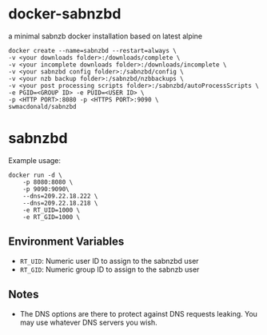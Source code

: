 # docker-sabnzbd
a minimal sabnzb docker installation based on latest alpine 


```
docker create --name=sabnzbd --restart=always \
-v <your downloads folder>:/downloads/complete \
-v <your incomplete downloads folder>:/downloads/incomplete \
-v <your sabnzbd config folder>:/sabnzbd/config \
-v <your nzb backup folder>:/sabnzbd/nzbbackups \
-v <your post processing scripts folder>:/sabnzbd/autoProcessScripts \
-e PGID=<GROUP ID> -e PUID=<USER ID> \
-p <HTTP PORT>:8080 -p <HTTPS PORT>:9090 \
swmacdonald/sabnzbd
```


sabnzbd
===================================

Example usage:

    docker run -d \
        -p 8080:8080 \
        -p 9090:9090\
        --dns=209.22.18.222 \
        --dns=209.22.18.218 \
        -e RT_UID=1000 \
        -e RT_GID=1000 \
        

Environment Variables
---------------------

- ``RT_UID``: Numeric user ID to assign to the sabnzbd user
- ``RT_GID``: Numeric group ID to assign to the sabnzb user

Notes
-----

- The DNS options are there to protect against DNS requests leaking. You may
  use whatever DNS servers you wish.
